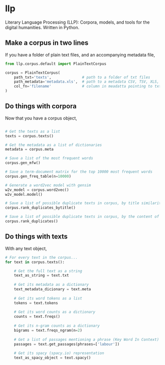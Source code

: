# llp

Literary Language Processing (LLP): Corpora, models, and tools for the digital humanities. Written in Python.

## Make a corpus in two lines

If you have a folder of plain text files, and an accompanying metadata file,

```python
from llp.corpus.default import PlainTextCorpus

corpus = PlainTextCorpus(
	path_txt='texts',              # path to a folder of txt files
	path_metadata='metadata.xls',  # path to a metadata CSV, TSV, XLS, XLSX file
	col_fn='filename'              # column in meadatta pointing to txt file (relative to `path_txt`)
)
```

## Do things with corpora

Now that you have a corpus object,

```python

# Get the texts as a list
texts = corpus.texts()

# Get the metadata as a list of dictionaries
metadata = corpus.meta

# Save a list of the most frequent words
corpus.gen_mfw()

# Save a term-document matrix for the top 10000 most frequent words
corpus.gen_freq_table(n=10000)

# Generate a word2vec model with gensim
w2v_model = corpus.word2vec()
w2v_model.model()

# Save a list of possible duplicate texts in corpus, by title similarity
corpus.rank_duplicates_bytitle()

# Save a list of possible duplicate texts in corpus, by the content of the text (MinHash)
corpus.rank_duplicates()
```

## Do things with texts

With any text object,

```python
# For every text in the corpus...
for text in corpus.texts():

	# Get the full text as a string
	text_as_string = text.txt
	
	# Get its metadata as a dictionary
	text_metadata_dicionary = text.meta
	
	# Get its word tokens as a list
	tokens = text.tokens
	
	# Get its word counts as a dictionary
	counts = text.freqs()
	
	# Get its n-gram counts as a dictionary
	bigrams = text.freqs_ngram(n=2)
	
	# Get a list of passages mentioning a phrase (Key Word In Context)
	passages = text.get_passages(phrases=['labour'])
	
	# Get its spacy (spacy.io) representation
	text_as_spacy_object = text.spacy()
```

